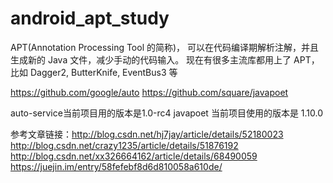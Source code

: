 # android_apt_study
APT(Annotation Processing Tool 的简称)，
可以在代码编译期解析注解，并且生成新的 Java 文件，减少手动的代码输入。
现在有很多主流库都用上了 APT，比如 Dagger2, ButterKnife, EventBus3 等

https://github.com/google/auto
https://github.com/square/javapoet

auto-service当前项目用的版本是1.0-rc4
javapoet 当前项目使用的版本是 1.10.0

参考文章链接：http://blog.csdn.net/hj7jay/article/details/52180023
http://blog.csdn.net/crazy1235/article/details/51876192
http://blog.csdn.net/xx326664162/article/details/68490059
https://juejin.im/entry/58fefebf8d6d810058a610de/